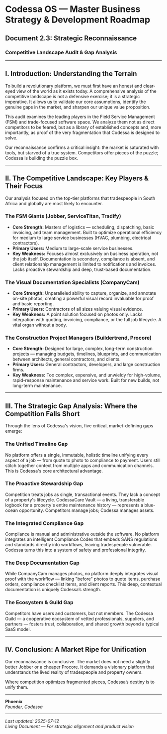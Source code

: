 # Codessa OS — Master Business Strategy & Development Roadmap  
## Document 2.3: Strategic Reconnaissance  
### Competitive Landscape Audit & Gap Analysis

---

## I. Introduction: Understanding the Terrain

To build a revolutionary platform, we must first have an honest and clear-eyed view of the world as it exists today. A comprehensive analysis of the competitive landscape is not a defensive exercise; it is a strategic imperative. It allows us to validate our core assumptions, identify the genuine gaps in the market, and sharpen our unique value proposition.

This audit examines the leading players in the Field Service Management (FSM) and trade-focused software space. We analyze them not as direct competitors to be feared, but as a library of established concepts and, more importantly, as proof of the very fragmentation that Codessa is designed to solve.

Our reconnaissance confirms a critical insight: the market is saturated with tools, but starved of a true system. Competitors offer pieces of the puzzle; Codessa is building the puzzle box.

---

## II. The Competitive Landscape: Key Players & Their Focus

Our analysis focused on the top-tier platforms that tradespeople in South Africa and globally are most likely to encounter.

### The FSM Giants (Jobber, ServiceTitan, Tradify)

- **Core Strength:** Masters of logistics — scheduling, dispatching, basic invoicing, and team management. Built to optimize operational efficiency for medium to large service businesses (HVAC, plumbing, electrical contractors).  
- **Primary Users:** Medium to large-scale service businesses.  
- **Key Weakness:** Focuses almost exclusively on business operation, not the job itself. Documentation is secondary, compliance is absent, and client relationship management is limited to notifications and invoices. Lacks proactive stewardship and deep, trust-based documentation.

### The Visual Documentation Specialists (CompanyCam)

- **Core Strength:** Unparalleled ability to capture, organize, and annotate on-site photos, creating a powerful visual record invaluable for proof and basic reporting.  
- **Primary Users:** Contractors of all sizes valuing visual evidence.  
- **Key Weakness:** A point solution focused on photos only. Lacks integration with quoting, invoicing, compliance, or the full job lifecycle. A vital organ without a body.

### The Construction Project Managers (Buildertrend, Procore)

- **Core Strength:** Designed for large, complex, long-term construction projects — managing budgets, timelines, blueprints, and communication between architects, general contractors, and clients.  
- **Primary Users:** General contractors, developers, and large construction firms.  
- **Key Weakness:** Too complex, expensive, and unwieldy for high-volume, rapid-response maintenance and service work. Built for new builds, not long-term maintenance.

---

## III. The Strategic Gap Analysis: Where the Competition Falls Short

Through the lens of Codessa's vision, five critical, market-defining gaps emerge:

### The Unified Timeline Gap

No platform offers a single, immutable, holistic timeline unifying every aspect of a job — from quote to photo to compliance to payment. Users still stitch together context from multiple apps and communication channels. This is Codessa's core architectural advantage.

### The Proactive Stewardship Gap

Competition treats jobs as single, transactional events. They lack a concept of a property's lifecycle. CodessaCare Vault — a living, transferable logbook for a property's entire maintenance history — represents a blue-ocean opportunity. Competitors manage jobs; Codessa manages assets.

### The Integrated Compliance Gap

Compliance is manual and administrative outside the software. No platform integrates an intelligent Compliance Codex that embeds SANS regulations and standards directly into workflows, leaving tradespeople vulnerable. Codessa turns this into a system of safety and professional integrity.

### The Deep Documentation Gap

While CompanyCam manages photos, no platform deeply integrates visual proof with the workflow — linking "before" photos to quote items, purchase orders, compliance checklist items, and client reports. This deep, contextual documentation is uniquely Codessa’s strength.

### The Ecosystem & Guild Gap

Competitors have users and customers, but not members. The Codessa Guild — a cooperative ecosystem of vetted professionals, suppliers, and partners — fosters trust, collaboration, and shared growth beyond a typical SaaS model.

---

## IV. Conclusion: A Market Ripe for Unification

Our reconnaissance is conclusive. The market does not need a slightly better Jobber or a cheaper Procore. It demands a visionary platform that understands the lived reality of tradespeople and property owners.

Where competition optimizes fragmented pieces, Codessa’s destiny is to unify them.

---

**Phoenix**  
*Founder, Codessa*

---

_Last updated: 2025-07-12_  
_Living Document — For strategic alignment and product vision_
